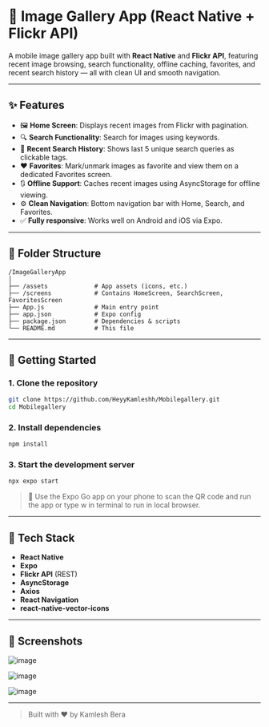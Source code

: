 # 📸 Image Gallery App (React Native + Flickr API)

A mobile image gallery app built with **React Native** and **Flickr API**, featuring recent image browsing, search functionality, offline caching, favorites, and recent search history — all with clean UI and smooth navigation.

---

## ✨ Features

- 🖼️ **Home Screen**: Displays recent images from Flickr with pagination.
- 🔍 **Search Functionality**: Search for images using keywords.
- 📁 **Recent Search History**: Shows last 5 unique search queries as clickable tags.
- ❤️ **Favorites**: Mark/unmark images as favorite and view them on a dedicated Favorites screen.
- 🔃 **Offline Support**: Caches recent images using AsyncStorage for offline viewing.
- ⚙️ **Clean Navigation**: Bottom navigation bar with Home, Search, and Favorites.
- ✅ **Fully responsive**: Works well on Android and iOS via Expo.

---

## 📂 Folder Structure

```
/ImageGalleryApp
│
├── /assets             # App assets (icons, etc.)
├── /screens            # Contains HomeScreen, SearchScreen, FavoritesScreen
├── App.js              # Main entry point
├── app.json            # Expo config
├── package.json        # Dependencies & scripts
└── README.md           # This file
```

---

## 🚀 Getting Started

### 1. Clone the repository

```bash
git clone https://github.com/HeyyKamleshh/Mobilegallery.git
cd Mobilegallery
```

### 2. Install dependencies

```bash
npm install
```

### 3. Start the development server

```bash
npx expo start
```

> 📱 Use the Expo Go app on your phone to scan the QR code and run the app or type w in terminal to run in local browser.

---

## 🔧 Tech Stack

- **React Native**
- **Expo**
- **Flickr API** (REST)
- **AsyncStorage**
- **Axios**
- **React Navigation**
- **react-native-vector-icons**

---

## 📱 Screenshots


![image](https://github.com/user-attachments/assets/29e2f562-ba85-495b-a3f0-504523ecfcfc)

![image](https://github.com/user-attachments/assets/4519d466-68f1-4528-8323-37542e1ae362)


![image](https://github.com/user-attachments/assets/a80b6052-b369-41df-8889-d752be593013)


---

> Built with ❤️ by Kamlesh Bera
```

